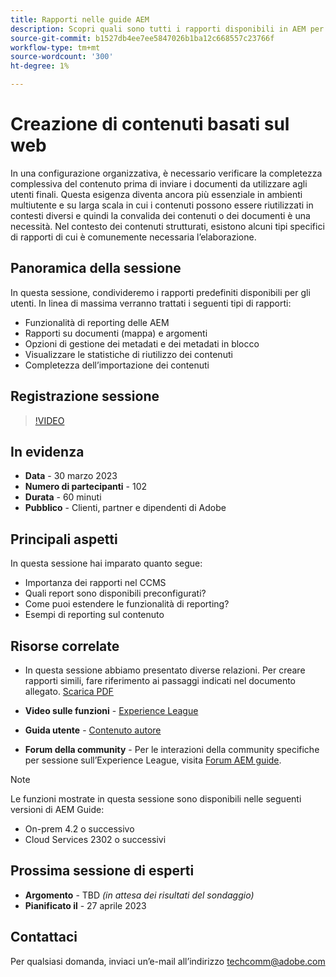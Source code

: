 ```yaml
---
title: Rapporti nelle guide AEM
description: Scopri quali sono tutti i rapporti disponibili in AEM per aiutare gli utenti a migliorare la qualità dei contenuti.
source-git-commit: b1527db4ee7ee5847026b1ba12c668557c23766f
workflow-type: tm+mt
source-wordcount: '300'
ht-degree: 1%

---
```


# Creazione di contenuti basati sul web

In una configurazione organizzativa, è necessario verificare la completezza complessiva del contenuto prima di inviare i documenti da utilizzare agli utenti finali. Questa esigenza diventa ancora più essenziale in ambienti multiutente e su larga scala in cui i contenuti possono essere riutilizzati in contesti diversi e quindi la convalida dei contenuti o dei documenti è una necessità. Nel contesto dei contenuti strutturati, esistono alcuni tipi specifici di rapporti di cui è comunemente necessaria l’elaborazione.


## Panoramica della sessione

In questa sessione, condivideremo i rapporti predefiniti disponibili per gli utenti. In linea di massima verranno trattati i seguenti tipi di rapporti:
- Funzionalità di reporting delle AEM
- Rapporti su documenti (mappa) e argomenti
- Opzioni di gestione dei metadati e dei metadati in blocco
- Visualizzare le statistiche di riutilizzo dei contenuti
- Completezza dell’importazione dei contenuti


## Registrazione sessione

>[!VIDEO](https://video.tv.adobe.com/v/3417529/guides--reporting-reporting?quality=12&learn=on)


## In evidenza

- **Data** - 30 marzo 2023
- **Numero di partecipanti** - 102
- **Durata** - 60 minuti
- **Pubblico** - Clienti, partner e dipendenti di Adobe


## Principali aspetti

In questa sessione hai imparato quanto segue:
- Importanza dei rapporti nel CCMS
- Quali report sono disponibili preconfigurati?
- Come puoi estendere le funzionalità di reporting?
- Esempi di reporting sul contenuto


## Risorse correlate

- In questa sessione abbiamo presentato diverse relazioni. Per creare rapporti simili, fare riferimento ai passaggi indicati nel documento allegato. [Scarica PDF](./assets/aem-guides-expert-session-reports-documentation.pdf)

- **Video sulle funzioni** -  [Experience League](https://experienceleague.adobe.com/docs/experience-manager-guides-learn/videos/output-generation/working-with-reports.html?lang=en)

- **Guida utente** - [Contenuto autore](https://help.adobe.com/en_US/xml-documentation-for-adobe-experience-manager/index.html#t=DXML-master-map%2Freports-intro.html)

- **Forum della community** - Per le interazioni della community specifiche per sessione sull’Experience League, visita  [Forum AEM guide](https://experienceleaguecommunities.adobe.com/t5/experience-manager-guides/bd-p/xml-documentation-discussions).

>[!NOTE]
>
> Le funzioni mostrate in questa sessione sono disponibili nelle seguenti versioni di AEM Guide:
> - On-prem 4.2 o successivo
> - Cloud Services 2302 o successivi



## Prossima sessione di esperti

- **Argomento** - TBD *(in attesa dei risultati del sondaggio)*
- **Pianificato il** - 27 aprile 2023


## Contattaci

Per qualsiasi domanda, inviaci un’e-mail all’indirizzo <techcomm@adobe.com>
